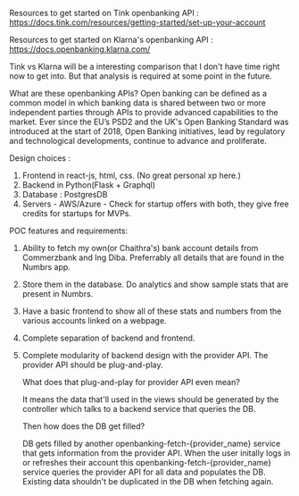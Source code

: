 Resources to get started on Tink openbanking API : https://docs.tink.com/resources/getting-started/set-up-your-account

Resources to get started on Klarna's openbanking API : https://docs.openbanking.klarna.com/

Tink vs Klarna will be a interesting comparison that I don't have time right now to get into. 
But that analysis is required at some point in the future.

What are these openbanking APIs?
Open banking can be defined as a common model in which banking data is shared between two or more independent parties through APIs to provide advanced capabilities to the market. Ever since the EU’s PSD2 and the UK's Open Banking Standard was introduced at the start of 2018, Open Banking initiatives, lead by regulatory and technological developments, continue to advance and proliferate.

Design choices : 
1. Frontend in react-js, html, css. (No great personal xp here.)
2. Backend in Python(Flask + Graphql)
3. Database : PostgresDB
4. Servers - AWS/Azure - Check for startup offers with both, they give free credits for startups for MVPs.

POC features and requirements: 
1. Ability to fetch my own(or Chaithra's) bank account details from Commerzbank and Ing Diba. Preferrably all details that are found in the Numbrs app.
2. Store them in the database. Do analytics and show sample stats that are present in Numbrs.
3. Have a basic frontend to show all of these stats and numbers from the various accounts linked on a webpage.
4. Complete separation of backend and frontend.
5. Complete modularity of backend design with the provider API. The provider API should be plug-and-play. 
  
   What does that plug-and-play for provider API even mean? 

   It means the data that'll used in the views should be generated by the controller which talks to a backend service that queries the DB.

   Then how does the DB get filled? 

   DB gets filled by another openbanking-fetch-{provider_name} service that gets information from the provider API. When the user initally logs in or refreshes their account this openbanking-fetch-{provider_name} service queries the provider API for all data and populates the DB. Existing data shouldn't be duplicated in the DB when fetching again.
